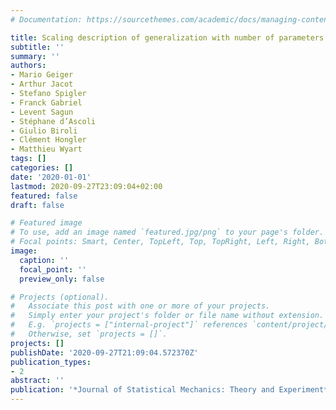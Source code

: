 ```yaml
---
# Documentation: https://sourcethemes.com/academic/docs/managing-content/

title: Scaling description of generalization with number of parameters in deep learning
subtitle: ''
summary: ''
authors:
- Mario Geiger
- Arthur Jacot
- Stefano Spigler
- Franck Gabriel
- Levent Sagun
- Stéphane d’Ascoli
- Giulio Biroli
- Clément Hongler
- Matthieu Wyart
tags: []
categories: []
date: '2020-01-01'
lastmod: 2020-09-27T23:09:04+02:00
featured: false
draft: false

# Featured image
# To use, add an image named `featured.jpg/png` to your page's folder.
# Focal points: Smart, Center, TopLeft, Top, TopRight, Left, Right, BottomLeft, Bottom, BottomRight.
image:
  caption: ''
  focal_point: ''
  preview_only: false

# Projects (optional).
#   Associate this post with one or more of your projects.
#   Simply enter your project's folder or file name without extension.
#   E.g. `projects = ["internal-project"]` references `content/project/deep-learning/index.md`.
#   Otherwise, set `projects = []`.
projects: []
publishDate: '2020-09-27T21:09:04.572370Z'
publication_types:
- 2
abstract: ''
publication: '*Journal of Statistical Mechanics: Theory and Experiment*'
---
```

